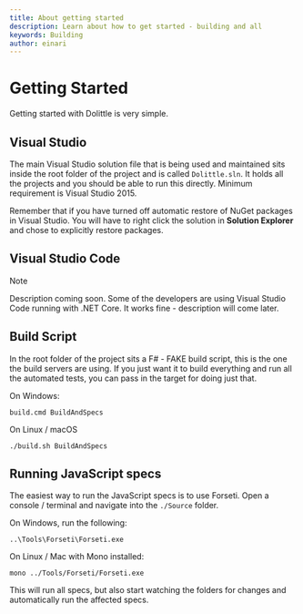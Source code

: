 ```yaml
---
title: About getting started
description: Learn about how to get started - building and all
keywords: Building
author: einari
---
```

# Getting Started

Getting started with Dolittle is very simple.

## Visual Studio

The main Visual Studio solution file that is being used and maintained sits inside the
root folder of the project and is called `Dolittle.sln`.
It holds all the projects and you should be able to run this directly.
Minimum requirement is Visual Studio 2015.

Remember that if you have turned off automatic restore of NuGet packages in Visual Studio.
You will have to right click the solution in **Solution Explorer** and chose to explicitly
restore packages.

## Visual Studio Code

> [!Note]
> Description coming soon. Some of the developers are using Visual Studio Code running with
> .NET Core. It works fine - description will come later.

## Build Script

In the root folder of the project sits a F# - FAKE build script, this is the one
the build servers are using. If you just want it to build everything and run all the
automated tests, you can pass in the target for doing just that.

On Windows:

```text
build.cmd BuildAndSpecs
```

On Linux / macOS

```text
./build.sh BuildAndSpecs
```

## Running JavaScript specs

The easiest way to run the JavaScript specs is to use Forseti. Open a console / terminal
and navigate into the `./Source` folder.

On Windows, run the following:

```text
..\Tools\Forseti\Forseti.exe
```

On Linux / Mac with Mono installed:

```text
mono ../Tools/Forseti/Forseti.exe
```

This will run all specs, but also start watching the folders for changes and automatically
run the affected specs.